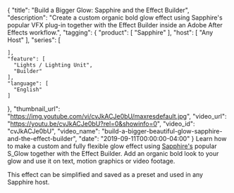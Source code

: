 {
  "title": "Build a Bigger Glow: Sapphire and the Effect Builder",
  "description": "Create a custom organic bold glow effect using Sapphire's popular VFX plug-in together with the Effect Builder inside an Adobe After Effects workflow.",
  "tagging": {
    "product": [
      "Sapphire"
    ],
    "host": [
      "Any Host"
    ],
    "series": [

    ],
    "feature": [
      "Lights / Lighting Unit",
      "Builder"
    ],
    "language": [
      "English"
    ]
  },
  "thumbnail_url": "https://img.youtube.com/vi/cvJkACJe0bU/maxresdefault.jpg",
  "video_url": "https://youtu.be/cvJkACJe0bU?rel=0&showinfo=0",
  "video_id": "cvJkACJe0bU",
  "video_name": "build-a-bigger-beautiful-glow-sapphire-and-the-effect-builder",
  "date": "2019-09-11T00:00:00-04:00"
}
Learn how to make a custom and fully flexible glow effect using [Sapphire's](https://borisfx.com/products/sapphire/ "Boris FX Sapphire") popular S_Glow together with the Effect Builder. Add an organic bold look to your glow and use it on text, motion graphics or video footage.

This effect can be simplified and saved as a preset and used in any Sapphire host.

